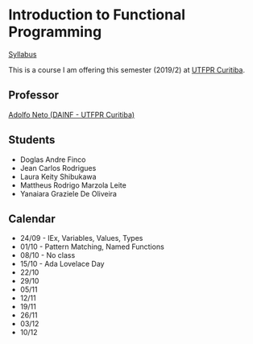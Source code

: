 # Introduction to Functional Programming

[Syllabus](Introduction-to-Functional-Programming.md)

This is a course I am offering this semester (2019/2) at [UTFPR Curitiba](http://portal.utfpr.edu.br/campus/curitiba).

## Professor

[Adolfo Neto (DAINF - UTFPR Curitiba)](https://twitter.com/adolfont)

## Students

- Doglas Andre Finco	
- Jean Carlos Rodrigues	
- Laura Keity Shibukawa	
- Mattheus Rodrigo Marzola Leite	
- Yanaiara Graziele De Oliveira	
 
 
 ## Calendar

- 24/09 - IEx, Variables, Values, Types
- 01/10 - Pattern Matching, Named Functions
- 08/10 - No class
- 15/10 - Ada Lovelace Day
- 22/10
- 29/10
- 05/11
- 12/11
- 19/11
- 26/11
- 03/12
- 10/12
